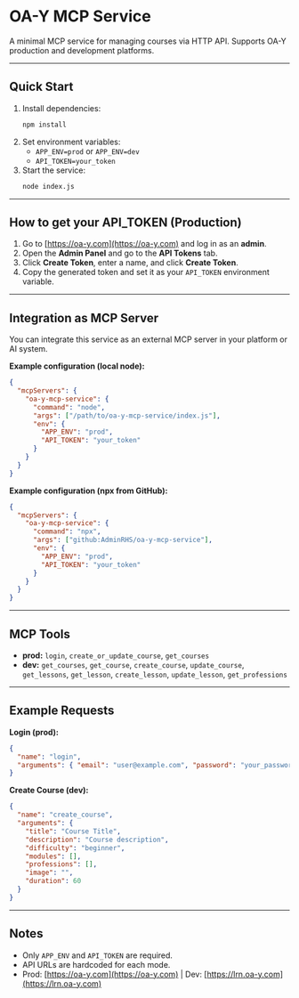 # OA-Y MCP Service

A minimal MCP service for managing courses via HTTP API. Supports OA-Y production and development platforms.

---

## Quick Start

1. Install dependencies:
   ```bash
   npm install
   ```
2. Set environment variables:
   - `APP_ENV=prod` or `APP_ENV=dev`
   - `API_TOKEN=your_token`
3. Start the service:
   ```bash
   node index.js
   ```

---

## How to get your API_TOKEN (Production)

1. Go to [https://oa-y.com](https://oa-y.com) and log in as an **admin**.
2. Open the **Admin Panel** and go to the **API Tokens** tab.
3. Click **Create Token**, enter a name, and click **Create Token**.
4. Copy the generated token and set it as your `API_TOKEN` environment variable.

---

## Integration as MCP Server

You can integrate this service as an external MCP server in your platform or AI system.

**Example configuration (local node):**

```json
{
  "mcpServers": {
    "oa-y-mcp-service": {
      "command": "node",
      "args": ["/path/to/oa-y-mcp-service/index.js"],
      "env": {
        "APP_ENV": "prod",
        "API_TOKEN": "your_token"
      }
    }
  }
}
```

**Example configuration (npx from GitHub):**

```json
{
  "mcpServers": {
    "oa-y-mcp-service": {
      "command": "npx",
      "args": ["github:AdminRHS/oa-y-mcp-service"],
      "env": {
        "APP_ENV": "prod",
        "API_TOKEN": "your_token"
      }
    }
  }
}
```

---

## MCP Tools

- **prod:** `login`, `create_or_update_course`, `get_courses`
- **dev:** `get_courses`, `get_course`, `create_course`, `update_course`, `get_lessons`, `get_lesson`, `create_lesson`, `update_lesson`, `get_professions`

---

## Example Requests

**Login (prod):**

```json
{
  "name": "login",
  "arguments": { "email": "user@example.com", "password": "your_password" }
}
```

**Create Course (dev):**

```json
{
  "name": "create_course",
  "arguments": {
    "title": "Course Title",
    "description": "Course description",
    "difficulty": "beginner",
    "modules": [],
    "professions": [],
    "image": "",
    "duration": 60
  }
}
```

---

## Notes

- Only `APP_ENV` and `API_TOKEN` are required.
- API URLs are hardcoded for each mode.
- Prod: [https://oa-y.com](https://oa-y.com) | Dev: [https://lrn.oa-y.com](https://lrn.oa-y.com)

